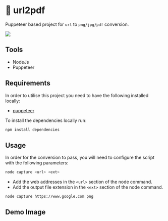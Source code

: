# 📸 url2pdf

Puppeteer based project for `url` to `png/jpg/pdf` conversion.

<a href="https://milind.live/url2pdf" target="_blank">
  <img src ="https://user-images.githubusercontent.com/28717686/158898870-b85be3d8-36ad-48d4-bf8e-b17311d5f51f.png">
</a>

## Tools

- NodeJs
- Puppeteer

## Requirements

In order to utilise this project you need to have the following installed locally:

- [puppeteer](https://npmjs.com/puppeteer)

To install the dependencies locally run:

```js
npm install dependencies
```

## Usage

In order for the conversion to pass, you will need to configure the script with the following parameters:

```bash
node capture <url> <ext>
```

- Add the web addresses in the `<url>` section of the node command.
- Add the output file extension in the `<ext>` section of the node command.

```bash
node capture https://www.google.com png
```

## Demo Image
